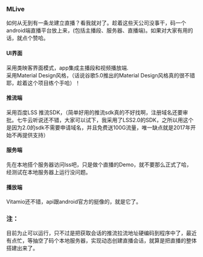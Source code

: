### MLive
如何从无到有一条龙建立直播？看我就对了。趁着这些天公司没事干，码一个android端直播平台放上来，(包括主播段、服务器、直播端)。如果对大家有用的话，就点个赞哈。

#### UI界面
采用类映客界面模式，app集成主播段和视频播放端.<br>采用Material Design风格，（话说谷歌5.0推出的Material Design风格真的很不错耶，趁着这个项目练个手哈）！<br>

#### 推流端
采用百度LSS 推流SDK，（简单好用的推流sdk真的不好找啊，注册域名还要审批。七牛云听说还不错，大家可以试下，我采用了LSS2.0的SDK，之所以用这个是因为2.0的sdk不需要申请域名，并且免费送100G流量，唯一缺点就是2017年开始不再提供支持）

#### 服务端
先在本地搭个服务器访问lss吧，只是做个直播的Demo，就不要那么正式了哈，经测试在本地服务器上运行没问题。<br>

#### 播放端
Vitamio还不错，api跟android官方的挺像的，就是它了。

### 注：
目前为止可以运行，只不过是把获取会话的推流拉流地址硬编码到程序中了，最近有点忙，等抽空了码个本地服务器，实现动态创建直播会话，就算是把直播的整体搭建出来了。
